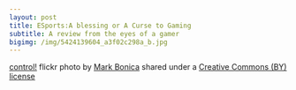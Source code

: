 ```yaml
---
layout: post
title: ESports:A blessing or A Curse to Gaming
subtitle: A review from the eyes of a gamer
bigimg: /img/5424139604_a3f02c298a_b.jpg
---
```




<a title="control!" href="https://flickr.com/photos/23119666@N03/5424139604">control!</a> flickr photo by <a href="https://flickr.com/people/23119666@N03">Mark Bonica</a> shared under a <a href="https://creativecommons.org/licenses/by/2.0/">Creative Commons (BY) license</a> </small>
